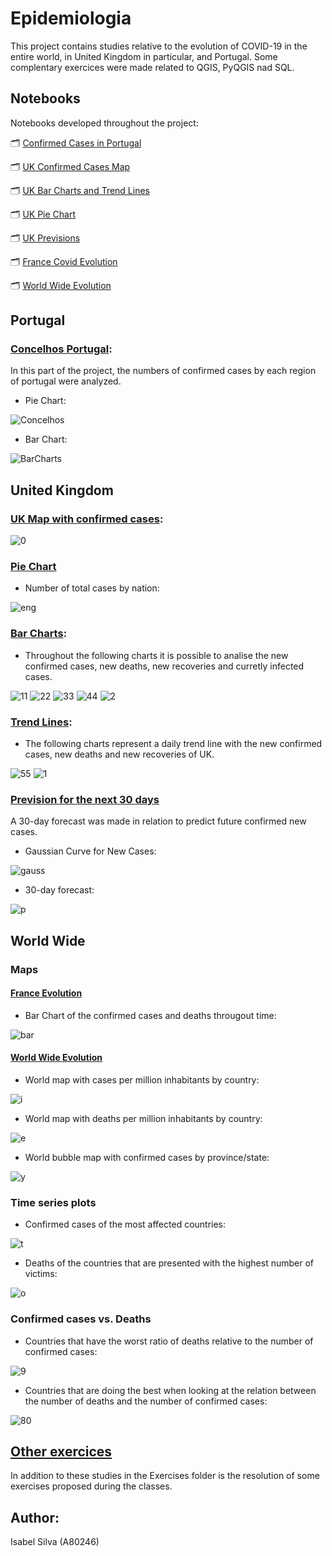 # Epidemiologia
 
This project contains studies relative to the evolution of COVID-19 in the entire world, in United Kingdom in particular, and Portugal. Some complentary exercices were made related to QGIS, PyQGIS nad SQL.

## Notebooks

Notebooks developed throughout the project:

🗂️ [Confirmed Cases in Portugal](https://github.com/isasilva3/Epidemiologia/blob/master/Portugal/Concelhos%20Portugal.ipynb)

🗂️ [UK Confirmed Cases Map](https://github.com/isasilva3/Epidemiologia/blob/master/United%20Kingdom%20Study/Confirmed%20Cases%20Interactive%20Map.ipynb)

🗂️ [UK Bar Charts and Trend Lines](https://github.com/isasilva3/Epidemiologia/blob/master/United%20Kingdom%20Study/Bar%20Charts%20and%20Trend%20Lines.ipynb)

🗂️ [UK Pie Chart](https://github.com/isasilva3/Epidemiologia/blob/master/United%20Kingdom%20Study/PieChart_TotalCases.ipynb)

🗂️ [UK Previsions](https://github.com/isasilva3/Epidemiologia/blob/master/United%20Kingdom%20Study/Previsions.ipynb)

🗂️ [France Covid Evolution](https://github.com/isasilva3/Epidemiologia/blob/master/World%20Wide/France_Evolution.ipynb)

🗂️ [World Wide Evolution](https://nbviewer.jupyter.org/github/isasilva3/Epidemiologia/blob/master/World%20Wide/Maps%20and%20Time%20series%20plots.ipynb#Deaths-of-countries-with-most-victims)

## Portugal
### [Concelhos Portugal](https://github.com/isasilva3/Epidemiologia/blob/master/Portugal/Concelhos%20Portugal.ipynb):
In this part of the project, the numbers of confirmed cases by each region of portugal were analyzed. 
 * Pie Chart:
 
 ![Concelhos](https://github.com/isasilva3/Epidemiologia/blob/master/Images/Concelhos_Portugal.png)
 
 * Bar Chart:
 
 ![BarCharts](https://github.com/isasilva3/Epidemiologia/blob/master/Images/barchartportugal.png)

## United Kingdom
### [UK Map with confirmed cases](https://github.com/isasilva3/Epidemiologia/blob/master/United%20Kingdom%20Study/Confirmed%20Cases%20Interactive%20Map.ipynb):

 ![0](https://github.com/isasilva3/Epidemiologia/blob/master/Images/UK_Map.png)

### [Pie Chart](https://github.com/isasilva3/Epidemiologia/blob/master/United%20Kingdom%20Study/PieChart_TotalCases.ipynb)

* Number of total cases by nation:

![eng](https://github.com/isasilva3/Epidemiologia/blob/master/Images/UKpie.png)


### [Bar Charts](https://github.com/isasilva3/Epidemiologia/blob/master/United%20Kingdom%20Study/Bar%20Charts%20and%20Trend%20Lines.ipynb):

* Throughout the following charts it is possible to analise the new confirmed cases, new deaths, new recoveries and curretly infected cases. 

 ![11](https://github.com/isasilva3/Epidemiologia/blob/master/Images/Uk_currently_infected_bar.png)
 ![22](https://github.com/isasilva3/Epidemiologia/blob/master/Images/Uk_new_confirmed_cases_bar.png)
 ![33](https://github.com/isasilva3/Epidemiologia/blob/master/Images/Uk_new_deaths_bar.png)
 ![44](https://github.com/isasilva3/Epidemiologia/blob/master/Images/Uk_new_recoveries_bar.png)
 ![2](https://github.com/isasilva3/Epidemiologia/blob/master/Images/Uk_confirmed_cases_stacked_bar.png)

### [Trend Lines](https://github.com/isasilva3/Epidemiologia/blob/master/United%20Kingdom%20Study/Bar%20Charts%20and%20Trend%20Lines.ipynb):

* The following charts represent a daily trend line with the new confirmed cases, new deaths and new recoveries of UK.

 ![55](https://github.com/isasilva3/Epidemiologia/blob/master/Images/Uk_new_confirmed_cases_trendline.png)
 ![1](https://github.com/isasilva3/Epidemiologia/blob/master/Images/Uk_confirmed_trendline.png)
 
### [Prevision for the next 30 days](https://github.com/isasilva3/Epidemiologia/blob/master/United%20Kingdom%20Study/Previsions.ipynb)
 
 A 30-day forecast was made in relation to predict future confirmed new cases.
 
* Gaussian Curve for New Cases:

![gauss](https://github.com/isasilva3/Epidemiologia/blob/master/United%20Kingdom%20Study/Images/Curva_Gauss.jpg)

* 30-day forecast: 

![p](https://github.com/isasilva3/Epidemiologia/blob/master/Images/Prevision%20for%20the%20next%2030%20days.png)

## World Wide

### Maps
#### [France Evolution](https://github.com/isasilva3/Epidemiologia/blob/master/World%20Wide/France_Evolution.ipynb)
* Bar Chart of the confirmed cases and deaths througout time:

![bar](https://github.com/isasilva3/Epidemiologia/blob/master/Images/FranceEvolution.png)

#### [World Wide Evolution](https://nbviewer.jupyter.org/github/isasilva3/Epidemiologia/blob/master/World%20Wide/Maps%20and%20Time%20series%20plots.ipynb)
* World map with cases per million inhabitants by country:

![i](https://github.com/isasilva3/Epidemiologia/blob/master/Images/WWCases.png)

* World map with deaths per million inhabitants by country:

![e](https://github.com/isasilva3/Epidemiologia/blob/master/Images/WWDeaths.png)

* World bubble map with confirmed cases by province/state:

![y](https://github.com/isasilva3/Epidemiologia/blob/master/Images/WWBubble1.png)

### Time series plots
* Confirmed cases of the most affected countries:

![t](https://github.com/isasilva3/Epidemiologia/blob/master/Images/confirmed%20cases%20of%20countries%20with%20most%20confirmed%20cases.png)

* Deaths of the countries that are presented with the highest number of victims:

![o](https://github.com/isasilva3/Epidemiologia/blob/master/Images/deaths%20of%20countries%20with%20most%20victims.png)

### Confirmed cases vs. Deaths
* Countries that have the worst ratio of deaths relative to the number of confirmed cases:

![9](https://github.com/isasilva3/Epidemiologia/blob/master/Images/Countries%20with%20worst%20ratio%20confirmed%20cases%20vs.%20Deaths.png)

* Countries that are doing the best when looking at the relation between the number of deaths and the number of confirmed cases:

![80](https://github.com/isasilva3/Epidemiologia/blob/master/Images/Countries%20doing%20best%20regarding%20confirmed%20cases%20vs.%20Deaths.png)

## [Other exercices](https://github.com/isasilva3/Epidemiologia/tree/master/Exercices)
In addition to these studies in the Exercises folder is the resolution of some exercises proposed during the classes.

## Author:
Isabel Silva (A80246)

